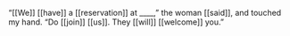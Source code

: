 “[[We]] [[have]] a [[reservation]] at ____,” the woman [[said]], and touched my hand. “Do [[join]] [[us]]. They [[will]] [[welcome]] you.”  